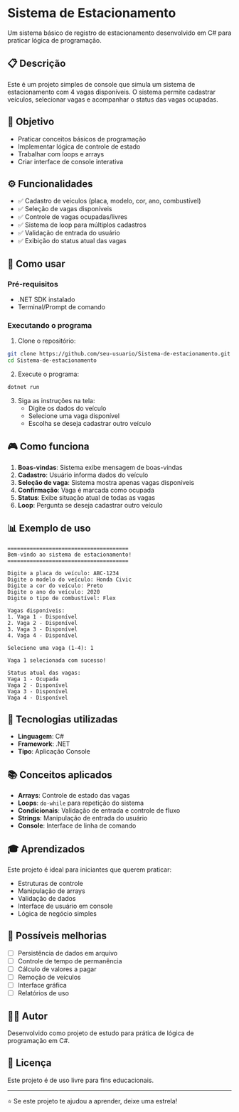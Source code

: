 # Sistema de Estacionamento

Um sistema básico de registro de estacionamento desenvolvido em C# para praticar lógica de programação.

## 📋 Descrição

Este é um projeto simples de console que simula um sistema de estacionamento com 4 vagas disponíveis. O sistema permite cadastrar veículos, selecionar vagas e acompanhar o status das vagas ocupadas.

## 🎯 Objetivo

- Praticar conceitos básicos de programação
- Implementar lógica de controle de estado
- Trabalhar com loops e arrays
- Criar interface de console interativa

## ⚙️ Funcionalidades

- ✅ Cadastro de veículos (placa, modelo, cor, ano, combustível)
- ✅ Seleção de vagas disponíveis
- ✅ Controle de vagas ocupadas/livres
- ✅ Sistema de loop para múltiplos cadastros
- ✅ Validação de entrada do usuário
- ✅ Exibição do status atual das vagas

## 🚀 Como usar

### Pré-requisitos
- .NET SDK instalado
- Terminal/Prompt de comando

### Executando o programa

1. Clone o repositório:
```bash
git clone https://github.com/seu-usuario/Sistema-de-estacionamento.git
cd Sistema-de-estacionamento
```

2. Execute o programa:
```bash
dotnet run
```

3. Siga as instruções na tela:
   - Digite os dados do veículo
   - Selecione uma vaga disponível
   - Escolha se deseja cadastrar outro veículo

## 🎮 Como funciona

1. **Boas-vindas**: Sistema exibe mensagem de boas-vindas
2. **Cadastro**: Usuário informa dados do veículo
3. **Seleção de vaga**: Sistema mostra apenas vagas disponíveis
4. **Confirmação**: Vaga é marcada como ocupada
5. **Status**: Exibe situação atual de todas as vagas
6. **Loop**: Pergunta se deseja cadastrar outro veículo

## 📊 Exemplo de uso

```
======================================
Bem-vindo ao sistema de estacionamento!
======================================

Digite a placa do veículo: ABC-1234
Digite o modelo do veículo: Honda Civic
Digite a cor do veículo: Preto
Digite o ano do veículo: 2020
Digite o tipo de combustível: Flex

Vagas disponíveis:
1. Vaga 1 - Disponível
2. Vaga 2 - Disponível
3. Vaga 3 - Disponível
4. Vaga 4 - Disponível

Selecione uma vaga (1-4): 1

Vaga 1 selecionada com sucesso!

Status atual das vagas:
Vaga 1 - Ocupada
Vaga 2 - Disponível
Vaga 3 - Disponível
Vaga 4 - Disponível
```

## 🔧 Tecnologias utilizadas

- **Linguagem**: C#
- **Framework**: .NET
- **Tipo**: Aplicação Console

## 📚 Conceitos aplicados

- **Arrays**: Controle de estado das vagas
- **Loops**: `do-while` para repetição do sistema
- **Condicionais**: Validação de entrada e controle de fluxo
- **Strings**: Manipulação de entrada do usuário
- **Console**: Interface de linha de comando

## 🎓 Aprendizados

Este projeto é ideal para iniciantes que querem praticar:
- Estruturas de controle
- Manipulação de arrays
- Validação de dados
- Interface de usuário em console
- Lógica de negócio simples

## 📝 Possíveis melhorias

- [ ] Persistência de dados em arquivo
- [ ] Controle de tempo de permanência
- [ ] Cálculo de valores a pagar
- [ ] Remoção de veículos
- [ ] Interface gráfica
- [ ] Relatórios de uso

## 👨‍💻 Autor

Desenvolvido como projeto de estudo para prática de lógica de programação em C#.

## 📄 Licença

Este projeto é de uso livre para fins educacionais.

---

⭐ Se este projeto te ajudou a aprender, deixe uma estrela!
